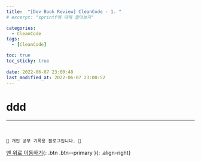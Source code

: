 ```yaml
---
title:  "[Dev Book Review] CleanCode - 1. "
# excerpt: "sprintf에 대해 알아보자"

categories:
  - CleanCode
tags:
  - [CleanCode]

toc: true
toc_sticky: true
 
date: 2022-06-07 23:00:48
last_modified_at: 2022-06-07 23:00:52
---
```


# ddd


***
<br>


    💛 개인 공부 기록용 블로그입니다. 👻

[맨 위로 이동하기](#){: .btn .btn--primary }{: .align-right}